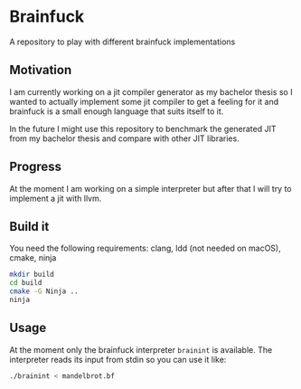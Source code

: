 # Brainfuck
A repository to play with different brainfuck implementations

## Motivation 
I am currently working on a jit compiler generator as my bachelor thesis so I
wanted to actually implement some jit compiler to get a feeling for it and 
brainfuck is a small enough language that suits itself to it.

In the future I might use this repository to benchmark the generated JIT from
my bachelor thesis and compare with other JIT libraries.

## Progress
At the moment I am working on a simple interpreter but after that I will try to 
implement a jit with llvm.

## Build it

You need the following requirements:
clang, ldd (not needed on macOS), cmake, ninja

```bash
mkdir build
cd build
cmake -G Ninja ..
ninja
```

## Usage

At the moment only the brainfuck interpreter `brainint` is available. The 
interpreter reads its input from stdin so you can use it like:

```bash
./brainint < mandelbrot.bf
```
